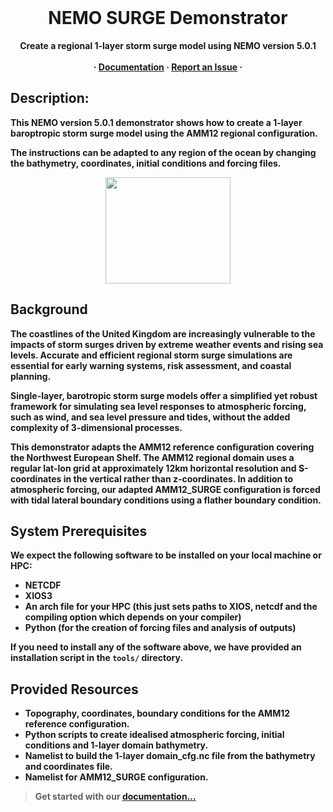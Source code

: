 <br />
<p align="center">
  </a>
  <h1 align="center">NEMO SURGE Demonstrator</h1>

  <p align="center">
    <strong>Create a regional 1-layer storm surge model using NEMO version 5.0.1<strong>
    </a>
    <br />
    <br />
    ·
    <a href="https://noc-msm.github.io/SURGE_demo"><strong>Documentation</strong></a>
    ·
    <a href="https://github.com/NOC-MSM/SURGE_demo/issues"><strong>Report an Issue</strong></a>
    ·
  </p>
</p>

## **Description:**

This NEMO version 5.0.1 demonstrator shows how to create a 1-layer baroptropic storm surge model using the AMM12 regional configuration.

The instructions can be adapted to any region of the ocean by changing the bathymetry, coordinates, initial conditions and forcing files.

<p align="center">
    <a href="url"><img src="./docs/docs/assets/AMM12_SURGE_SSH_no_logo.gif" align="center" height="170" width="200" ></a>
</p>

## **Background**

The coastlines of the United Kingdom are increasingly vulnerable to the impacts of storm surges driven by extreme weather events and rising sea levels. Accurate and efficient regional storm surge simulations are essential for early warning systems, risk assessment, and coastal planning.

Single-layer, barotropic storm surge models offer a simplified yet robust framework for simulating sea level responses to atmospheric forcing, such as wind, and sea level pressure and tides, without the added complexity of 3-dimensional processes.

This demonstrator adapts the AMM12 reference configuration covering the Northwest European Shelf. The AMM12 regional domain uses a regular lat-lon grid at approximately 12km horizontal resolution and S-coordinates in the vertical rather than z-coordinates. In addition to atmospheric forcing, our adapted AMM12_SURGE configuration is forced with tidal lateral boundary conditions using a flather boundary condition.

## **System Prerequisites**

We expect the following software to be installed on your local machine or HPC: 
* NETCDF
* XIOS3
* An arch file for your HPC (this just sets paths to XIOS, netcdf and the compiling option
which depends on your compiler)
* Python (for the creation of forcing files and analysis of outputs)

If you need to install any of the software above, we have provided an installation script in the `tools/` directory.

## **Provided Resources**

* Topography, coordinates, boundary conditions for the AMM12 reference configuration.
* Python scripts to create idealised atmospheric forcing, initial conditions and 1-layer domain bathymetry.
* Namelist to build the 1-layer domain_cfg.nc file from the bathymetry and coordinates file.
* Namelist for AMM12_SURGE configuration.

> **Get started with our [documentation...](https://noc-msm.github.io/SURGE_demo)** 
